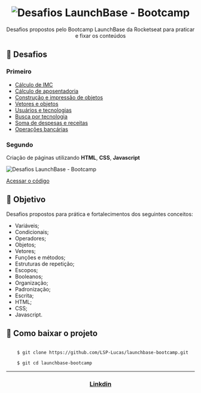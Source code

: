 <h1 align="center">
    <img src="https://ik.imagekit.io/mqh5rdpeme/img-launchbase_u1x6ViV8P.png" alt="Desafios LaunchBase - Bootcamp" /> </h1>


<p align="center">Desafios propostos pelo Bootcamp LaunchBase da Rocketseat para praticar e fixar os conteúdos </p>

## 🚀 Desafios

### Primeiro

- [Cálculo de IMC](https://github.com/LSP-Lucas/launchbase-bootcamp/blob/master/Desafios-01/calcular-imc.js)
- [Cálculo de aposentadoria](https://github.com/LSP-Lucas/launchbase-bootcamp/blob/master/Desafios-01/calcular-aposentadoria.js)
- [Construção e impressão de objetos](https://github.com/LSP-Lucas/launchbase-bootcamp/blob/master/Desafios-01/objeto.js)
- [Vetores e objetos](https://github.com/LSP-Lucas/launchbase-bootcamp/blob/master/Desafios-01/vetores-objetos.js)
- [Usuários e tecnologias](https://github.com/LSP-Lucas/launchbase-bootcamp/blob/master/Desafios-01/usuarios-tecnologia.js)
- [Busca por tecnologia](https://github.com/LSP-Lucas/launchbase-bootcamp/blob/master/Desafios-01/buscar-tecnologias.js)
- [Soma de despesas e receitas](https://github.com/LSP-Lucas/launchbase-bootcamp/blob/master/Desafios-01/despesas.js)
- [Operações bancárias](https://github.com/LSP-Lucas/launchbase-bootcamp/blob/master/Desafios-01/operacao-bancaria.js)

### Segundo

Criação de páginas utilizando **HTML**, **CSS**, **Javascript**

<img src="https://ik.imagekit.io/mqh5rdpeme/desafio-02_S_I_VMDci.gif" alt="Desafios LaunchBase - Bootcamp" />

[Acessar o código](https://github.com/LSP-Lucas/launchbase-bootcamp/tree/master/Desafios-02 "Acessar o código")

## 📌 Objetivo

Desafios propostos para prática e fortalecimentos dos seguintes conceitos:

- Variáveis;
- Condicionais;
- Operadores;
- Objetos;
- Vetores;
- Funções e métodos;
- Estruturas de repetição;
- Escopos;
- Booleanos;
- Organização;
- Padronização;
- Escrita;
- HTML;
- CSS;
- Javascript.

## 📂 Como baixar o projeto

```bash

    $ git clone https://github.com/LSP-Lucas/launchbase-bootcamp.git

    $ git cd launchbase-bootcamp

```
---
<h3 align="center">

 [Linkdin](https://www.linkedin.com/in/lucas-da-silva-pedroso-0b4420191/)

 </h3>